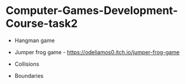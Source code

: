 # Computer-Games-Development-Course-task2

* Hangman game

* Jumper frog game  -  https://odeliamos0.itch.io/jumper-frog-game

* Collisions

* Boundaries
